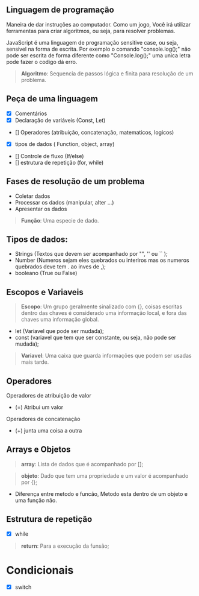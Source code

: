 ## Linguagem de programação 

Maneira de dar instruções ao computador.
Como um jogo, Você irá utilizar ferramentas para criar algoritmos, ou seja, para resolver problemas.

JavaScript é uma linguagem de programação sensitive case, ou seja, sensivel na forma de escrita. 
Por exemplo o comando "console.log();" não pode ser escrita de forma diferente como "Console.log();" uma unica letra pode fazer o codigo dá erro.

> **Algoritmo**: Sequencia de passos lógica e finita para resolução de um problema.

## Peça de uma linguagem 

- [x] Comentários
- [x] Declaração de variáveis (Const, Let)
- [] Operadores (atribuição, concatenação, matematicos, logicos)
- [x] tipos de dados ( Function, object, array)
- [] Controle de fluxo (If/else)
- [] estrutura de repetição (for, while)

## Fases de resolução de um problema 

- Coletar dados
- Processar os dados (manipular, alter ...)
- Apresentar os dados

> **Função**: Uma especie de dado.

## Tipos de dados: 

- Strings (Textos que devem ser acompanhado por "", '' ou `` );
- Number (Numeros sejam eles quebrados ou interiros mas os numeros quebrados deve tem . ao inves de ,);
- booleano (True ou False)

## Escopos e Variaveis

> **Escopo**: Um grupo geralmente sinalizado com {}, coisas escritas dentro das chaves é considerado uma informação local, e fora das chaves uma informação global.

- let (Variavel que pode ser mudada);
- const (variavel que tem que ser constante, ou seja, não pode ser mudada);

> **Variavel**: Uma caixa que guarda informações que podem ser usadas mais tarde.


## Operadores

Operadores de atribuição de valor
- (=) Atribui um valor 

Operadores de concatenação
- (+) junta uma coisa a outra

## Arrays e Objetos

> **array**: Lista de dados que é acompanhado por [];

> **objeto**: Dado que tem uma propriedade e um valor é acompanhado por {};

- Diferença entre metodo e funcão, Metodo esta dentro de um objeto e uma função não.


## Estrutura de repetição

- [x] while


> **return**: Para a execução da funsão;


# Condicionais 

- [x] switch